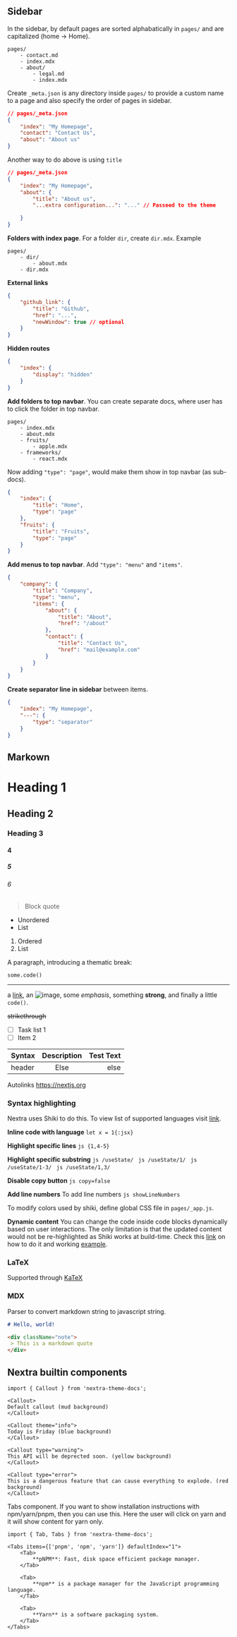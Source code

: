 ## Sidebar
In the sidebar, by default pages are sorted alphabatically in `pages/` and are capitalized (home -> Home).
```
pages/
    - contact.md
    - index.mdx
    - about/
        - legal.md
        - index.mdx
```

Create `_meta.json` is any directory inside `pages/` to provide a custom name to a page and also specify the order of pages in sidebar.
```json
// pages/_meta.json
{
    "index": "My Homepage",
    "contact": "Contact Us",
    "about": "About us"
}
```

Another way to do above is using `title`
```json
// pages/_meta.json
{
    "index": "My Homepage",
    "about": {
        "title": "About us",
        "...extra configuration...": "..." // Passeed to the theme

    }
}
```

**Folders with index page**. For a folder `dir`, create `dir.mdx`. Example
```
pages/
    - dir/
        - about.mdx
    - dir.mdx
```

**External links**
```json
{
    "github_link": {
        "title": "Github",
        "href": "...",
        "newWindow": true // optional
    }
}
```

**Hidden routes**
```json
{
    "index": {
        "display": "hidden"
    }
}
```

**Add folders to top navbar**. You can create separate docs, where user has to click the folder in top navbar.
```
pages/
    - index.mdx
    - about.mdx
    - fruits/
        - apple.mdx
    - frameworks/
        - react.mdx
```

Now adding `"type": "page"`, would make them show in top navbar (as sub-docs).
```json
{
    "index": {
        "title": "Home",
        "type": "page"
    },
    "fruits": {
        "title": "Fruits",
        "type": "page"
    }
}
```

**Add menus to top navbar**. Add `"type": "menu"` and `"items"`.
```json
{
    "company": {
        "title": "Company",
        "type": "menu",
        "items": {
            "about": {
                "title": "About",
                "href": "/about"
            },
            "contact": {
                "title": "Contact Us",
                "href": "mail@example.com"
            }
        }
    }
}
```

**Create separator line in sidebar** between items.
```json
{
    "index": "My Homepage",
    "---": {
        "type": "separator"
    }
}
```


## Markown

# Heading 1
## Heading 2
### Heading 3
#### 4
##### 5
###### 6

> Block quote

* Unordered
* List

1. Ordered
2. List

A paragraph, introducing a thematic break:

```
some.code()
```

---

a [link](https://example.com), an ![image](./image.png), some *emphasis*, something **strong**, and finally a little `code()`.

~~strikethrough~~

- [ ] Task list 1
- [ ] Item 2

| Syntax | Description | Test Text |
| :----- | :---------: | --------: |
| header | Else     | else      |

Autolinks https://nextjs.org


### Syntax highlighting
Nextra uses Shiki to do this. To view list of supported languages visit [link](https://github.com/shikijs/shiki/blob/main/docs/languages.md#all-languages).

**Inline code with language**
`let x = 1{:jsx}`

**Highlight specific lines**
```js {1,4-5} ```

**Highlight specific substring**
```js /useState/ ```
```js /useState/1/ ```
```js /useState/1-3/ ```
```js /useState/1,3/ ```

**Disable copy button**
```js copy=false ```

**Add line numbers**
To add line numbers
```js showLineNumbers ```

To modify colors used by shiki, define global CSS file in `pages/_app.js`.

**Dynamic content**
You can change the code inside code blocks dynamically based on user interactions. The only limitation is that the updated content would not be re-highlighted as Shiki works at build-time. Check this [link](https://github.com/shuding/nextra/blob/main/docs/pages/docs/guide/syntax-highlighting.mdx#with-dynamic-content) on how to do it and working [example](https://nextra.site/docs/guide/syntax-highlighting#with-dynamic-content).

### LaTeX
Supported through [KaTeX](https://katex.org/docs/supported.html)

### MDX
Parser to convert markdown string to javascript string.

```md
# Hello, world!

<div className="note">
 > This is a markdown quote
</div>
```



## Nextra builtin components
```tsx
import { Callout } from 'nextra-theme-docs';

<Callout>
Default callout (mud background)
</Callout>

<Callout theme="info">
Today is Friday (blue background)
</Callout>

<Callout type="warning">
This API will be deprected soon. (yellow background)
</Callout>

<Callout type="error">
This is a dangerous feature that can cause everything to explode. (red background)
</Callout>
```

Tabs component. If you want to show installation instructions with npm/yarn/pnpm, then you can use this. Here the user will click on yarn and it will show content for yarn only.

```tsx
import { Tab, Tabs } from 'nextra-theme-docs';

<Tabs items={['pnpm', 'npm', 'yarn']} defaultIndex="1">
    <Tab>
        **pNPM**: Fast, disk space efficient package manager.
    </Tab>
    
    <Tab>
        **npm** is a package manager for the JavaScript programming language.
    </Tab>

    <Tab>
        **Yarn** is a software packaging system.
    </Tab>
</Tabs>
```